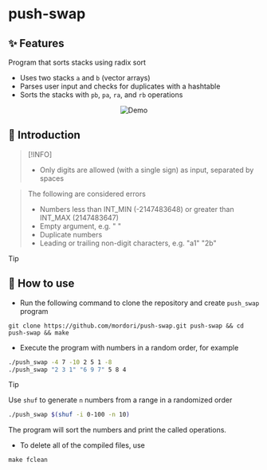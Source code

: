 # push-swap
## ✨ Features
Program that sorts stacks using radix sort
- Uses two stacks `a` and `b` (vector arrays)
- Parses user input and checks for duplicates with a hashtable
- Sorts the stacks with `pb`, `pa`, `ra`, and `rb` operations

<p align="center">
  <img src="doc/" alt="Demo" />
</p>

## 📖 Introduction

> [!INFO]
> - Only digits are allowed (with a single sign) as input, separated by spaces

> The following are considered errors
> - Numbers less than INT_MIN (-2147483648) or greater than INT_MAX (2147483647)
> - Empty argument, e.g. " "
> - Duplicate numbers
> - Leading or trailing non-digit characters, e.g. "a1" "2b"

> [!TIP]
> ## 🚀 How to use
- Run the following command to clone the repository and create `push_swap` program
``` git
git clone https://github.com/mordori/push-swap.git push-swap && cd push-swap && make
```
- Execute the program with numbers in a random order, for example
``` bash
./push_swap -4 7 -10 2 5 1 -8
./push_swap "2 3 1" "6 9 7" 5 8 4
```

> [!TIP]
> Use `shuf` to generate `n` numbers from a range in a randomized order
> ``` bash
> ./push_swap $(shuf -i 0-100 -n 10)
> ```

The program will sort the numbers and print the called operations.

- To delete all of the compiled files, use
``` Makefile
make fclean
```
